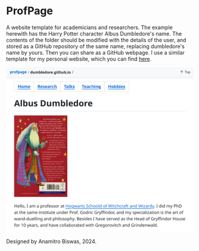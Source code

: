 # ProfPage

A website template for academicians and researchers. The example herewith has the Harry Potter character Albus Dumbledore's name. The contents of the folder should be modified with the details of the user, and stored as a GitHub repository of the same name, replacing dumbledore's name by yours. Then you can share as a GitHub webpage. I use a similar template for my personal website, which you can find [here](https://anamitro.github.io).

![](web.png)

Designed by Anamitro Biswas, 2024.
